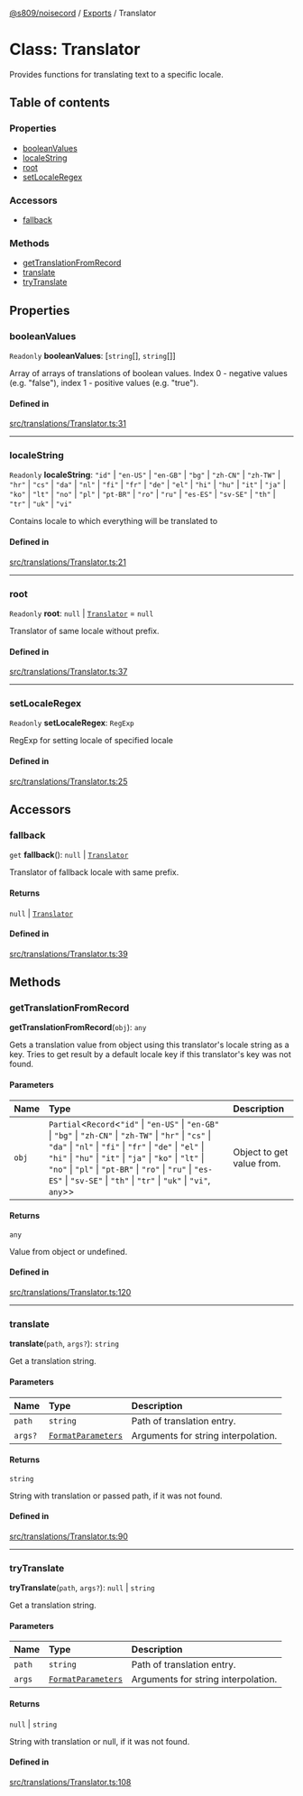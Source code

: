 [@s809/noisecord](../README.md) / [Exports](../modules.md) / Translator

# Class: Translator

Provides functions for translating text to a specific locale.

## Table of contents

### Properties

- [booleanValues](Translator-1.md#booleanvalues)
- [localeString](Translator-1.md#localestring)
- [root](Translator-1.md#root)
- [setLocaleRegex](Translator-1.md#setlocaleregex)

### Accessors

- [fallback](Translator-1.md#fallback)

### Methods

- [getTranslationFromRecord](Translator-1.md#gettranslationfromrecord)
- [translate](Translator-1.md#translate)
- [tryTranslate](Translator-1.md#trytranslate)

## Properties

### booleanValues

 `Readonly` **booleanValues**: [`string`[], `string`[]]

Array of arrays of translations of boolean values.
Index 0 - negative values (e.g. "false"),
index 1 - positive values (e.g. "true").

#### Defined in

[src/translations/Translator.ts:31](https://github.com/s809/noisecord/blob/master/src/translations/Translator.ts#L31)

___

### localeString

 `Readonly` **localeString**: ``"id"`` \| ``"en-US"`` \| ``"en-GB"`` \| ``"bg"`` \| ``"zh-CN"`` \| ``"zh-TW"`` \| ``"hr"`` \| ``"cs"`` \| ``"da"`` \| ``"nl"`` \| ``"fi"`` \| ``"fr"`` \| ``"de"`` \| ``"el"`` \| ``"hi"`` \| ``"hu"`` \| ``"it"`` \| ``"ja"`` \| ``"ko"`` \| ``"lt"`` \| ``"no"`` \| ``"pl"`` \| ``"pt-BR"`` \| ``"ro"`` \| ``"ru"`` \| ``"es-ES"`` \| ``"sv-SE"`` \| ``"th"`` \| ``"tr"`` \| ``"uk"`` \| ``"vi"``

Contains locale to which everything will be translated to

#### Defined in

[src/translations/Translator.ts:21](https://github.com/s809/noisecord/blob/master/src/translations/Translator.ts#L21)

___

### root

 `Readonly` **root**: ``null`` \| [`Translator`](Translator-1.md) = `null`

Translator of same locale without prefix.

#### Defined in

[src/translations/Translator.ts:37](https://github.com/s809/noisecord/blob/master/src/translations/Translator.ts#L37)

___

### setLocaleRegex

 `Readonly` **setLocaleRegex**: `RegExp`

RegExp for setting locale of specified locale

#### Defined in

[src/translations/Translator.ts:25](https://github.com/s809/noisecord/blob/master/src/translations/Translator.ts#L25)

## Accessors

### fallback

`get` **fallback**(): ``null`` \| [`Translator`](Translator-1.md)

Translator of fallback locale with same prefix.

#### Returns

``null`` \| [`Translator`](Translator-1.md)

#### Defined in

[src/translations/Translator.ts:39](https://github.com/s809/noisecord/blob/master/src/translations/Translator.ts#L39)

## Methods

### getTranslationFromRecord

**getTranslationFromRecord**(`obj`): `any`

Gets a translation value from object using this translator's locale string as a key.
Tries to get result by a default locale key if this translator's key was not found.

#### Parameters

| Name | Type | Description |
| :------ | :------ | :------ |
| `obj` | `Partial`<`Record`<``"id"`` \| ``"en-US"`` \| ``"en-GB"`` \| ``"bg"`` \| ``"zh-CN"`` \| ``"zh-TW"`` \| ``"hr"`` \| ``"cs"`` \| ``"da"`` \| ``"nl"`` \| ``"fi"`` \| ``"fr"`` \| ``"de"`` \| ``"el"`` \| ``"hi"`` \| ``"hu"`` \| ``"it"`` \| ``"ja"`` \| ``"ko"`` \| ``"lt"`` \| ``"no"`` \| ``"pl"`` \| ``"pt-BR"`` \| ``"ro"`` \| ``"ru"`` \| ``"es-ES"`` \| ``"sv-SE"`` \| ``"th"`` \| ``"tr"`` \| ``"uk"`` \| ``"vi"``, `any`\>\> | Object to get value from. |

#### Returns

`any`

Value from object or undefined.

#### Defined in

[src/translations/Translator.ts:120](https://github.com/s809/noisecord/blob/master/src/translations/Translator.ts#L120)

___

### translate

**translate**(`path`, `args?`): `string`

Get a translation string.

#### Parameters

| Name | Type | Description |
| :------ | :------ | :------ |
| `path` | `string` | Path of translation entry. |
| `args?` | [`FormatParameters`](../modules/Translator.md#formatparameters) | Arguments for string interpolation. |

#### Returns

`string`

String with translation or passed path, if it was not found.

#### Defined in

[src/translations/Translator.ts:90](https://github.com/s809/noisecord/blob/master/src/translations/Translator.ts#L90)

___

### tryTranslate

**tryTranslate**(`path`, `args?`): ``null`` \| `string`

Get a translation string.

#### Parameters

| Name | Type | Description |
| :------ | :------ | :------ |
| `path` | `string` | Path of translation entry. |
| `args` | [`FormatParameters`](../modules/Translator.md#formatparameters) | Arguments for string interpolation. |

#### Returns

``null`` \| `string`

String with translation or null, if it was not found.

#### Defined in

[src/translations/Translator.ts:108](https://github.com/s809/noisecord/blob/master/src/translations/Translator.ts#L108)
